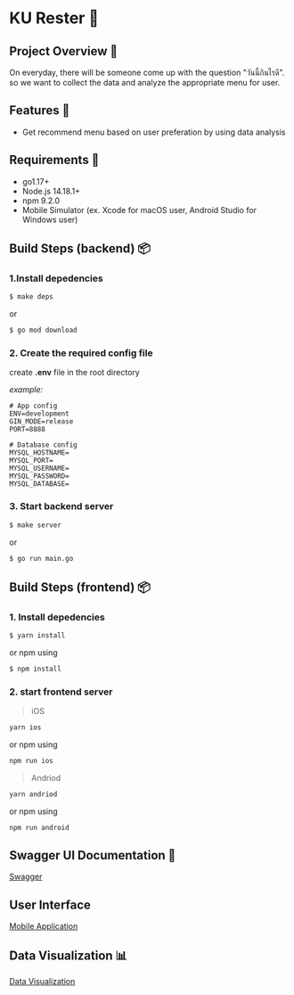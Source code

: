 # KU Rester 🍱

## Project Overview 🔎

On everyday, there will be someone come up with the question "วันนี้กินไรดี". so we want to collect the data and analyze the appropriate menu for user.

## Features 🚀

- Get recommend menu based on user preferation by using data analysis

## Requirements 🔧

- go1.17+
- Node.js 14.18.1+
- npm 9.2.0
- Mobile Simulator (ex. Xcode for macOS user, Android Studio for Windows user)

## Build Steps (backend) 📦

### 1.Install depedencies

```bash
$ make deps
```

or

```bash
$ go mod download
```

### 2. Create the required config file

create **.env** file in the root directory

_example:_

```
# App config
ENV=development
GIN_MODE=release
PORT=8888

# Database config
MYSQL_HOSTNAME=
MYSQL_PORT=
MYSQL_USERNAME=
MYSQL_PASSWORD=
MYSQL_DATABASE=
```

### 3. Start backend server

```bash
$ make server
```

or

```bash
$ go run main.go
```

## Build Steps (frontend) 📦

### 1. Install depedencies

```bash
$ yarn install
```

or npm using

```bash
$ npm install
```

### 2. start frontend server

> iOS

```bash
yarn ios
```

or npm using

```bash
npm run ios
```

> Andriod

```bash
yarn andriod
```

or npm using

```bash
npm run android
```

## Swagger UI Documentation 📄

[Swagger](https://kurester.up.railway.app/swagger/index.html)

## User Interface

[Mobile Application](https://github.com/bounkbu/kurester-mobile)

## Data Visualization 📊

[Data Visualization](https://kurester-visualization.vercel.app/)

